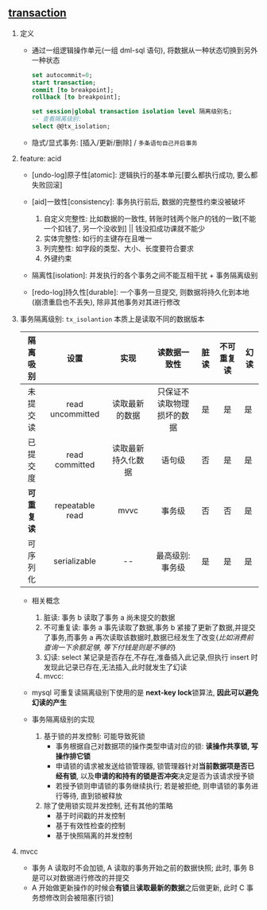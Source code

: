## [transaction](https://github.com/alice52/java-ocean/issues/90)

1. 定义

   - 通过一组逻辑操作单元(一组 dml-sql 语句), 将数据从一种状态切换到另外一种状态

     ```sql
     set autocommit=0;
     start transaction;
     commit [to breakpoint];
     rollback [to breakpoint];

     set session|global transaction isolation level 隔离级别名;
     -- 查看隔离级别:
     select @@tx_isolation;
     ```

   - 隐式/显式事务: [插入/更新/删除] / `多条语句自己开启事务`

2. feature: acid

   - [undo-log]原子性[atomic]: 逻辑执行的基本单元[要么都执行成功, 要么都失败回滚]
   - [aid]一致性[consistency]: 事务执行前后, 数据的完整性约束没被破坏
     1. 自定义完整性: 比如数据的一致性, 转账时钱两个账户的钱的一致[不能一个扣钱了, 另一个没收到] || 钱没扣成功课就不能少
     2. 实体完整性: 如行的主键存在且唯一
     3. 列完整性: 如字段的类型、大小、长度要符合要求
     4. 外键约束
   - 隔离性[isolation]: 并发执行的各个事务之间不能互相干扰 + 事务隔离级别

   - [redo-log]持久性[durable]: 一个事务一旦提交, 则数据将持久化到本地(崩溃重启也不丢失), 除非其他事务对其进行修改

3. 事务隔离级别: `tx_isolantion` 本质上是读取不同的数据版本

   |   隔离吸别   |       设置       |        实现        |        读数据一致性        | 脏读 | 不可重复读 | 幻读 |
   | :----------: | :--------------: | :----------------: | :------------------------: | :--: | :--------: | ---- |
   |   未提交读   | read uncommitted |   读取最新的数据   | 只保证不读取物理损坏的数据 |  是  |     是     | 是   |
   |   已提交度   |  read committed  | 读取最新持久化数据 |           语句级           |  否  |     是     | 是   |
   | **可重复读** | repeatable read  |        mvvc        |           事务级           |  否  |     否     | 是   |
   |   可序列化   |   serializable   |         --         |      最高级别: 事务级      |  是  |     是     | 是   |

   - 相关概念

     1. 脏读: 事务 b 读取了事务 a 尚未提交的数据
     2. 不可重复读: 事务 a 事先读取了数据,事务 b 紧接了更新了数据,并提交了事务,而事务 a 再次读取该数据时,数据已经发生了改变{_比如消费前查询一下余额足够, 等下付钱是则是不够的_}
     3. 幻读: select 某记录是否存在,不存在,准备插入此记录,但执行 insert 时发现此记录已存在,无法插入,此时就发生了幻读
     4. mvcc:

   - mysql 可重复读隔离级别下使⽤的是 **next-key lock**锁算法, **因此可以避免幻读的产⽣**
   - 事务隔离级别的实现

     1. 基于锁的并发控制: 可能导致死锁
        - 事务根据自己对数据项的操作类型申请对应的锁: **读操作共享锁, 写操作排它锁**
        - 申请锁的请求被发送给锁管理器, 锁管理器针对**当前数据项是否已经有锁**, 以及**申请的和持有的锁是否冲突**决定是否为该请求授予锁
        - 若授予锁则申请锁的事务继续执行; 若是被拒绝, 则申请锁的事务进行等待, 直到锁被释放
     2. 除了使用锁实现并发控制, 还有其他的策略
        - 基于时间戳的并发控制
        - 基于有效性检查的控制
        - 基于快照隔离的并发控制

4. mvcc

   - 事务 A 读取时不会加锁, A 读取的事务开始之前的数据快照; 此时, 事务 B 是可以对数据进行修改的并提交
   - A 开始做更新操作的时候会**有锁**且**读取最新的数据**之后做更新, 此时 C 事务想修改则会被阻塞[行锁]
